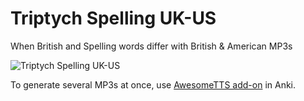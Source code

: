 # Triptych Spelling UK-US

When British and Spelling words differ with British & American MP3s

![Triptych Spelling UK-US](https://github.com/user-attachments/assets/3c4ea7de-1760-446a-b553-47fbaa4086bd)

To generate several MP3s at once, use [AwesomeTTS add-on](https://ankiweb.net/shared/info/1436550454) in Anki.
